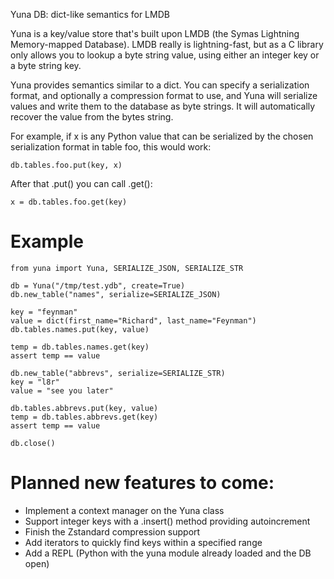 Yuna DB: dict-like semantics for LMDB

Yuna is a key/value store that's built upon LMDB (the Symas Lightning
Memory-mapped Database).  LMDB really is lightning-fast, but as a C
library only allows you to lookup a byte string value, using either
an integer key or a byte string key.

Yuna provides semantics similar to a dict.  You can specify a serialization
format, and optionally a compression format to use, and Yuna will serialize
values and write them to the database as byte strings.  It will
automatically recover the value from the bytes string.

For example, if x is any Python value that can be serialized by the chosen
serialization format in table foo, this would work:

`db.tables.foo.put(key, x)`

After that .put() you can call .get():

`x = db.tables.foo.get(key)`


# Example

```
from yuna import Yuna, SERIALIZE_JSON, SERIALIZE_STR

db = Yuna("/tmp/test.ydb", create=True)
db.new_table("names", serialize=SERIALIZE_JSON)

key = "feynman"
value = dict(first_name="Richard", last_name="Feynman")
db.tables.names.put(key, value)

temp = db.tables.names.get(key)
assert temp == value

db.new_table("abbrevs", serialize=SERIALIZE_STR)
key = "l8r"
value = "see you later"

db.tables.abbrevs.put(key, value)
temp = db.tables.abbrevs.get(key)
assert temp == value

db.close()
```

# Planned new features to come:

* Implement a context manager on the Yuna class
* Support integer keys with a .insert() method providing autoincrement
* Finish the Zstandard compression support
* Add iterators to quickly find keys within a specified range
* Add a REPL (Python with the yuna module already loaded and the DB open)
